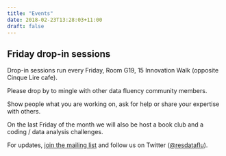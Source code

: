 ```yaml
---
title: "Events"
date: 2018-02-23T13:28:03+11:00
draft: false
---
```


## Friday drop-in sessions

Drop-in sessions run every Friday, Room G19, 15 Innovation Walk (opposite Cinque Lire cafe).

Please drop by to mingle with other data fluency community members.

Show people what you are working on, ask for help or share your expertise with others.

On the last Friday of the month we will also be host a book club and a coding / data analysis challenges.

For updates, [join the mailing list](http://eepurl.com/dmzhGH) 
and follow us on Twitter ([@resdataflu](https://twitter.com/resdatflu)).
